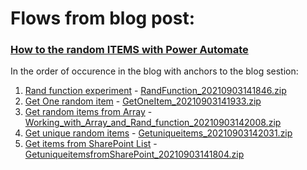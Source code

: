 # Flows from blog post:
### [How to the random ITEMS with Power Automate](https://365corner.pl/2021/09/03/get-random-items-with-power-automate)

In the order of occurence in the blog with anchors to the blog sestion:

1. [Rand function experiment](https://365corner.pl/2021/09/03/get-random-items-with-power-automate/#RandExperiment) - <a href="/RandFunction_20210903141846.zip"> RandFunction_20210903141846.zip</a>
2. [Get One random item](https://365corner.pl/2021/09/03/get-random-items-with-power-automate/#OneRandomItem) - <a href="GetOneItem_20210903141933.zip">GetOneItem_20210903141933.zip</a>
3. [Get random items from Array](https://365corner.pl/2021/09/03/get-random-items-with-power-automate/#RandomItems) - <a href="Working_with_Array_and_Rand_function_20210903142008.zip">Working_with_Array_and_Rand_function_20210903142008.zip</a>
4. [Get unique random items](https://365corner.pl/2021/09/03/get-random-items-with-power-automate/#UniqueRandomItems) - <a href="Getuniqueitems_20210903142031.zip">Getuniqueitems_20210903142031.zip</a>
5. [Get items from SharePoint List](https://365corner.pl/2021/09/03/get-random-items-with-power-automate/#ItemsSharePoint) - <a href="">GetuniqueitemsfromSharePoint_20210903141804.zip</a>
